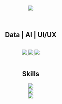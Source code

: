 <h1 align="center">
    <img src="https://readme-typing-svg.herokuapp.com/?font=Outfit&color=000000&size=35&center=true&vCenter=true&width=500&height=70&duration=2000&lines=Hi!+👋;+I'm+Elisabeth+Fung!;" />
</h1>
<br/>
<h2 align="center">Data | AI | UI/UX</h2>
<br/>
<div align="center"> 
  <a href="mailto:elisabeth_fung@mymail.sutd.edu.sg">
    <img src="https://img.shields.io/badge/Microsoft_Outlook-0078D4?style=for-the-badge&logo=microsoft-outlook&logoColor=white" />
  </a>
  <a href="https://www.linkedin.com/in/elisabeth-fung/" target="_blank">
    <img src="https://img.shields.io/badge/LinkedIn-0077B5?style=for-the-badge&logo=linkedin&logoColor=white" target="_blank" />
  </a>
  <a href="https://elisabethfjw.vercel.app/" target="_blank">
     <img src="https://img.shields.io/badge/Portfolio-FF5722?style=for-the-badge&logo=todoist&logoColor=white" target="_blank" /> 
  </a>
</div>
<br/>
<h2 align="center">Skills</h2>
<div align="center">
    <img src="https://skillicons.dev/icons?i=html,css,mui,figma,github,git&theme=light" />
    <br>
    <img src="https://skillicons.dev/icons?i=python,javascript,react,vite,nodejs,nextjs&theme=light" />
    <br>
    <img src="https://skillicons.dev/icons?i=java,flask,express,firebase,mongodb,postgres&theme=light" />
    <br>  
</div>











